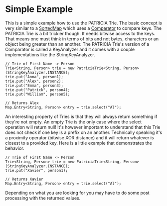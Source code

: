 # Simple Example #

This is a simple example how to use the PATRICIA Trie. The basic concept is very similar to a [SortedMap](http://java.sun.com/javase/6/docs/api/java/util/SortedMap.html) which uses a [Comparator](http://java.sun.com/javase/6/docs/api/java/util/Comparator.html) to compare keys. The PATRICIA Trie is a bit trickier though. It needs bitwise access to the keys. That means one must think in terms of bits and not bytes, characters or an object being greater than an another. The PATRICIA Trie's version of a Comparator is called a KeyAnalyzer and it comes with a couple implementations like the StringKeyAnalyzer.

```
// Trie of First Name -> Person
Trie<String, Person> trie = new PatriciaTrie<String, Person>(StringKeyAnalyzer.INSTANCE);
trie.put("Anna", person1);
trie.put("Alex", person2);
trie.put("Emma", person3);
trie.put("Patrick", person4);
trie.put("William", person5);

// Returns Alex
Map.Entry<String, Person> entry = trie.select("Al");
```

An interesting property of Tries is that they will always return something if they're not empty. An empty Trie is the only case where the select operation will return null! It's however important to understand that this Trie does not check if one key is a prefix on an another. Technically speaking it's a proximity operator (bitwise XOR distance) and it will return whatever is closest to a provided key. Here is a little example that demonstrates the behavior.

```
// Trie of First Name -> Person
Trie<String, Person> trie = new PatriciaTrie<String, Person>(StringKeyAnalyzer.INSTANCE);
trie.put("Xavier", person1);

// Returns Xavier
Map.Entry<String, Person> entry = trie.select("Al");
```

Depending on what you are looking for you may have to do some post processing with the returned values.